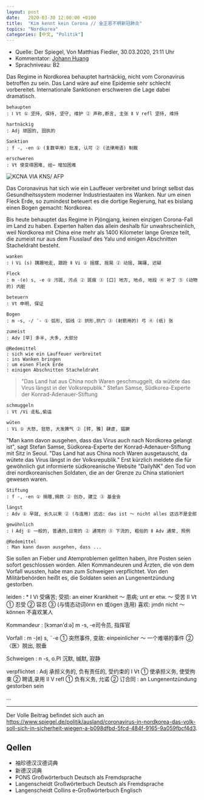 ```yaml
---
layout: post
date:   2020-03-30 12:00:00 +0100
title:  "Kim kennt kein Corona // 金正恩不明新冠肺炎"
topics: "Nordkorea"
categories: [中文, "Politik"]
---
```


- Quelle: Der Spiegel, Von Matthias Fiedler, 30.03.2020, 21:11 Uhr
- Kommentator: [Johann Huang](http://www.johannhuang.com/)
- Sprachniveau: B2


Das Regime in Nordkorea behauptet hartnäckig, nicht vom Coronavirus betroffen zu sein. Das Land wäre auf eine Epidemie sehr schlecht vorbereitet. Internationale Sanktionen erschweren die Lage dabei dramatisch.

    behaupten 
    : Ⅰ Vt ① 坚持, 保持, 坚守, 维护 ② 声称,断言, 主张 Ⅱ V refl 坚持, 维持

    hartnäckig
    : Adj 顽固的, 固执的

    Sanktion
    : f -, -en ① (复数罕用) 批准, 认可 ② (法律用语) 制裁

    erschweren
    : Vt 使变得困难, 给⋯ 增加困难


![KCNA VIA KNS/ AFP](https://cdn.prod.www.spiegel.de/images/2bf3333c-4f83-49b8-925e-d74df3ad60bc_w948_r1.77_fpx68.73_fpy50.jpg)

Das Coronavirus hat sich wie ein Lauffeuer verbreitet und bringt selbst das Gesundheitssystem moderner Industriestaaten ins Wanken. Nur um einen Fleck Erde, so zumindest beteuert es die dortige Regierung, hat es bislang einen Bogen gemacht: Nordkorea.

Bis heute behauptet das Regime in Pjöngjang, keinen einzigen Corona-Fall im Land zu haben. Experten halten das allein deshalb für unwahrscheinlich, weil Nordkorea mit China eine mehr als 1400 Kilometer lange Grenze teilt, die zumeist nur aus dem Flusslauf des Yalu und einigen Abschnitten Stacheldraht besteht.

    wanken 
    : Ⅰ Vi (s) 蹒跚地走, 踉跄 Ⅱ Vi ① 摇摆, 摇晃 ② 动摇, 踌躇, 迟疑

    Fleck
    : m -(e) s, -e ① 污斑, 污点 ② 斑痕 ③ [口] 地方, 地点, 地段 ④ 补丁 ⑤ (动物的) 内脏

    beteuern
    : Vt 申明, 保证

    Bogen
    : m -s, -/ ¨- ① 弧形, 弧线 ② 拱形,拱门 ③ (射箭用的) 弓 ④ (纸) 张

    zumeist
    : Adv [罕] 多半, 大多, 大部分

    @Redemittel
    : sich wie ein Lauffeuer verbreitet
    : ins Wanken bringen
    : um einen Fleck Erde
    : einigen Abschnitten Stacheldraht


> "Das Land hat aus China noch Waren geschmuggelt, da wütete das Virus längst in der Volksrepublik."
> Stefan Samse, Südkorea-Experte der Konrad-Adenauer-Stiftung

    schmuggeln
    : Vt /Vi 走私,偷运

    wüten
    : Vi ① 大怒, 狂怒, 大发脾气 ② [转, 雅] 肆虐, 猖獗


"Man kann davon ausgehen, dass das Virus auch nach Nordkorea gelangt ist", sagt Stefan Samse, Südkorea-Experte der Konrad-Adenauer-Stiftung mit Sitz in Seoul. "Das Land hat aus China noch Waren ausgetauscht, da wütete das Virus längst in der Volksrepublik." Erst kürzlich meldete die für gewöhnlich gut informierte südkoreanische Website "DailyNK" den Tod von drei nordkoreanischen Soldaten, die an der Grenze zu China stationiert gewesen waren.

    Stiftung
    : f -, -en ① 捐赠,捐款 ② 创办, 建立 ③ 基金会

    längst
    : Adv ① 早就, 长久以来 ② (与连用) 远远: das ist ～ nicht alles 这远不是全部

    gewöhnlich 
    : Ⅰ Adj ① 一般的, 普通的,日常的 ② 通常的 ③ 下流的, 粗俗的 Ⅱ Adv 通常, 照例

    @Redemittel
    : Man kann davon ausgehen, dass ...


Sie sollen an Fieber und Atemproblemen gelitten haben, ihre Posten seien sofort geschlossen worden. Allen Kommandeuren und Ärzten, die von dem Vorfall wussten, habe man zum Schweigen verpflichtet. Von den Militärbehörden heißt es, die Soldaten seien an Lungenentzündung gestorben.

leiden
: * Ⅰ Vi 受痛苦; 受损: an einer Krankheit ～ 患病; unt er etw. ～ 受苦 Ⅱ Vt ① 忍受 ② 容忍 ③ (与情态动词önn en 或ögen 连用) 喜欢: jmdn nicht ～ können 不喜欢某人

Kommandeur
: [kɔman′d:ə] m -s, -e司令员, 指挥官

Vorfall
: m -(e) s, ¨-e ① 突然事件, 变故: einpeinlicher ～ 一个难堪的事件 ② 〈医〉脱出, 脱垂

Schweigen
: n -s, o.Pl 沉默, 缄默, 寂静

verpflichtet
: Adj 承担义务的, 负有责任的, 受约束的 Ⅰ Vt ① 使承担义务, 使受拘束 ② 聘请,录用 Ⅱ V refl ① 负有义务, 允诺 ② 订合同
: an Lungenentzündung gestorben sein


...


---

Der Volle Beitrag befindet sich auch an <https://www.spiegel.de/politik/ausland/coronavirus-in-nordkorea-das-volk-soll-sich-in-sicherheit-wiegen-a-b098dfbd-5fcd-484f-9165-9a059fbcf4d3>.


## Qellen

- 袖珍德汉汉德词典
- 新德汉词典
- PONS Großwörterbuch Deutsch als Fremdsprache
- Langenscheidt Großwörterbuch Deutsch als Fremdsprache
- Langenscheidt Collins e-Großwörterbuch Englisch
